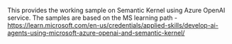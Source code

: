 This provides the working sample on Semantic Kernel using Azure OpenAI service. The samples are based on the MS learning path - https://learn.microsoft.com/en-us/credentials/applied-skills/develop-ai-agents-using-microsoft-azure-openai-and-semantic-kernel/
